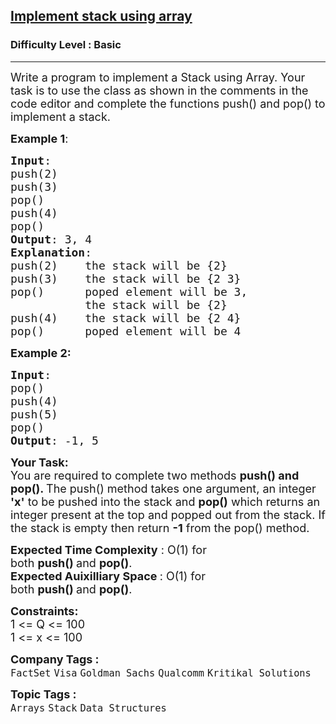 <h2><a href="https://practice.geeksforgeeks.org/problems/implement-stack-using-array/1?page=1&curated[]=7&sortBy=submissions">Implement stack using array</a></h2><h3>Difficulty Level : Basic</h3><hr><div class="problems_problem_content__Xm_eO"><p><span style="font-size:18px">Write a program to implement a Stack&nbsp;using Array. Your task is to use the class as shown in the comments in the code editor&nbsp;and complete&nbsp;the functions push() and pop() to implement a stack.&nbsp;</span></p>

<p><span style="font-size:18px"><strong>Example 1</strong>:</span></p>

<pre><span style="font-size:18px"><strong>Input</strong>: 
push(2)
push(3)
pop()
push(4) 
pop()
<strong>Output</strong>: 3, 4
<strong>Explanation</strong>: 
push(2)    the stack will be {2}
push(3)    the stack will be {2 3}
pop()      poped element will be 3,
&nbsp;          the stack will be {2}
push(4)    the stack will be {2 4}
pop()      poped element will be 4</span></pre>

<p><span style="font-size:18px"><strong>Example 2:</strong></span></p>

<pre><span style="font-size:18px"><strong>Input</strong>: 
pop()
push(4)
push(5)
pop()
<strong>Output</strong>: -1, 5</span>
</pre>

<p><span style="font-size:18px"><strong>Your Task:</strong><br>
You are required to complete two methods&nbsp;<strong>push() and pop(). </strong>The push() method&nbsp;takes one argument, an integer <strong>'x'</strong>&nbsp;to be pushed into the stack and&nbsp;<strong>pop()</strong>&nbsp;which returns an integer present at the top and popped out from the stack. If the stack is empty then return <strong>-1</strong> from the pop() method.</span></p>

<p><span style="font-size:18px"><strong>Expected Time Complexity</strong> : O(1) for both&nbsp;<strong>push()&nbsp;</strong>and&nbsp;<strong>pop()</strong>.</span><br>
<span style="font-size:18px"><strong>Expected Auixilliary Space </strong>: O(1) for both&nbsp;<strong>push()&nbsp;</strong>and&nbsp;<strong>pop()</strong>.</span></p>

<p><span style="font-size:18px"><strong>Constraints:</strong><br>
1 &lt;= Q &lt;= 100<br>
1 &lt;= x &lt;= 100</span></p>
</div><p><span style=font-size:18px><strong>Company Tags : </strong><br><code>FactSet</code>&nbsp;<code>Visa</code>&nbsp;<code>Goldman Sachs</code>&nbsp;<code>Qualcomm</code>&nbsp;<code>Kritikal Solutions</code>&nbsp;<br><p><span style=font-size:18px><strong>Topic Tags : </strong><br><code>Arrays</code>&nbsp;<code>Stack</code>&nbsp;<code>Data Structures</code>&nbsp;